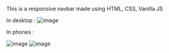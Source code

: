 
This is a responsive navbar made using HTML, CSS, Vanilla JS

In desktop : ![image](https://user-images.githubusercontent.com/74257697/219312385-e3098d5b-287b-4ab1-94ad-6c48854e92b9.png)

In phones :

![image](https://user-images.githubusercontent.com/74257697/219313090-71f44687-9d1a-4ee0-bedf-5f2e8e099eb4.png)
![image](https://user-images.githubusercontent.com/74257697/219312835-4c7418dd-4323-4458-809d-6098ad3fa87b.png)

